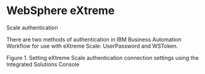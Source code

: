 <!-- image -->

# WebSphere eXtreme
Scale authentication

There are two methods of authentication in IBM Business Automation Workflow for use with eXtreme Scale: UserPassword and
WSToken.

Figure 1. Setting eXtreme Scale authentication connection settings using the Integrated Solutions
Console

<!-- image -->
